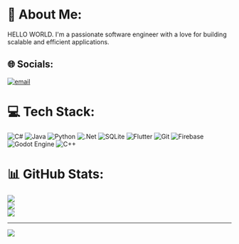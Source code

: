 # 💫 About Me:
HELLO WORLD. I'm a passionate software engineer with a love for building scalable and efficient applications.


## 🌐 Socials:
[![email](https://img.shields.io/badge/Email-D14836?logo=gmail&logoColor=white)](mailto:nmttmn7@gmail.com) 

# 💻 Tech Stack:
![C#](https://img.shields.io/badge/c%23-%23239120.svg?style=for-the-badge&logo=csharp&logoColor=white) ![Java](https://img.shields.io/badge/java-%23ED8B00.svg?style=for-the-badge&logo=openjdk&logoColor=white) ![Python](https://img.shields.io/badge/python-3670A0?style=for-the-badge&logo=python&logoColor=ffdd54) ![.Net](https://img.shields.io/badge/.NET-5C2D91?style=for-the-badge&logo=.net&logoColor=white) ![SQLite](https://img.shields.io/badge/sqlite-%2307405e.svg?style=for-the-badge&logo=sqlite&logoColor=white) ![Flutter](https://img.shields.io/badge/Flutter-%2302569B.svg?style=for-the-badge&logo=Flutter&logoColor=white) ![Git](https://img.shields.io/badge/git-%23F05033.svg?style=for-the-badge&logo=git&logoColor=white) ![Firebase](https://img.shields.io/badge/firebase-a08021?style=for-the-badge&logo=firebase&logoColor=ffcd34) ![Godot Engine](https://img.shields.io/badge/GODOT-%23FFFFFF.svg?style=for-the-badge&logo=godot-engine) ![C++](https://img.shields.io/badge/c++-%2300599C.svg?style=for-the-badge&logo=c%2B%2B&logoColor=white)
# 📊 GitHub Stats:
![](https://github-readme-stats.vercel.app/api?username=nmttmn7&theme=merko&hide_border=true&include_all_commits=false&count_private=false)<br/>
![](https://github-readme-streak-stats.herokuapp.com/?user=nmttmn7&theme=merko&hide_border=true)<br/>
![](https://github-readme-stats.vercel.app/api/top-langs/?username=nmttmn7&theme=merko&hide_border=true&include_all_commits=false&count_private=false&layout=compact)

---
[![](https://visitcount.itsvg.in/api?id=nmttmn7&icon=0&color=1)](https://visitcount.itsvg.in)

<!-- Proudly created with GPRM ( https://gprm.itsvg.in ) -->
